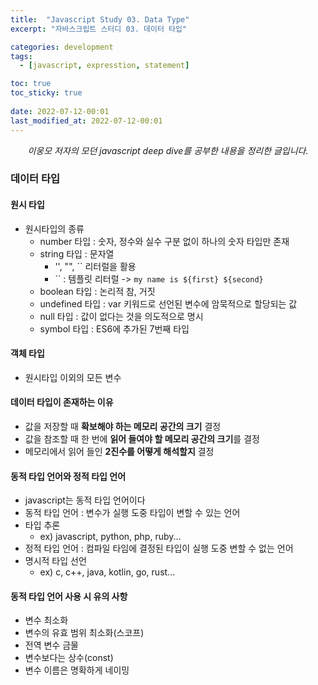 ```yaml
---
title:  "Javascript Study 03. Data Type"
excerpt: "자바스크립트 스터디 03. 데이터 타입"

categories: development
tags:
  - [javascript, expresstion, statement]

toc: true
toc_sticky: true
 
date: 2022-07-12-00:01
last_modified_at: 2022-07-12-00:01
---
```

<center><i>이웅모 저자의 모던 javascript deep dive를 공부한 내용을 정리한 글입니다.</i></center>

### 데이터 타입
#### 원시 타입
- 원시타입의 종류
  - number 타입     : 숫자, 정수와 실수 구분 없이 하나의 숫자 타입만 존재
  - string 타입     : 문자열
    - '', "", `` 리터럴을 활용
    - `` : 템플릿 리터럴 -> `my name is ${first} ${second}`
  - boolean 타입    : 논리적 참, 거짓
  - undefined 타입  : var 키워드로 선언된 변수에 암묵적으로 할당되는 값
  - null 타입       : 값이 없다는 것을 의도적으로 명시
  - symbol 타입     : ES6에 추가된 7번째 타입
#### 객체 타입
- 원시타입 이외의 모든 변수

#### 데이터 타입이 존재하는 이유
- 값을 저장할 때 **확보해야 하는 메모리 공간의 크기** 결정
- 값을 참조할 때 한 번에 **읽어 들여야 할 메모리 공간의 크기**를 결정
- 메모리에서 읽어 들인 **2진수를 어떻게 해석할지** 결정

#### 동적 타입 언어와 정적 타입 언어
- javascript는 동적 타입 언어이다
- 동적 타입 언어 : 변수가 실행 도중 타입이 변할 수 있는 언어
- 타입 추론
  - ex) javascript, python, php, ruby...
- 정적 타입 언어 : 컴파일 타임에 결정된 타입이 실행 도중 변할 수 없는 언어
- 명시적 타입 선언
  - ex) c, c++, java, kotlin, go, rust...
#### 동적 타입 언어 사용 시 유의 사항
- 변수 최소화
- 변수의 유효 범위 최소화(스코프)
- 전역 변수 금물
- 변수보다는 상수(const)
- 변수 이름은 명확하게 네이밍